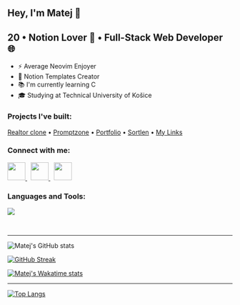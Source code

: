 ## Hey, I'm Matej 👋

## 20 • Notion Lover 🤍 • Full-Stack Web Developer 🌐 
 
- ⚡ Average Neovim Enjoyer
- 📄 Notion Templates Creator
- 📚 I'm currently learning C
- 🎓 Studying at Technical University of Košice

### Projects I've built:

<a href="https://realtor-clone.matejbendik.com" target="_blank">Realtor clone</a>
•
<a href="https://promptzone.matejbendik.com" target="_blank">Promptzone</a>
•
<a href="https://www.matejbendik.com" target="_blank">Portfolio</a>
•
<a href="https://sortlen.matejbendik.com" target="_blank">Sortlen</a>
•
<a href="https://links.matejbendik.com" target="_blank">My Links</a>

### Connect with me:

<p align="left">
   <a href="https://www.twitter.com/BendikMatej/" target="_blank" rel="noreferrer">
    <img src="https://skillicons.dev/icons?i=twitter" width="40px"/>
  </a>
 &nbsp;
 <a href="https://www.linkedin.com/in/matejbendik/" target="_blank" rel="noreferrer">
    <img src="https://skillicons.dev/icons?i=linkedin" width="40px"/>
  </a>
 &nbsp;
 <a href="http://www.instagram.com/matejbendik" target="_blank" rel="noreferrer">
    <img src="https://skillicons.dev/icons?i=instagram" width="40px"/>
  </a>
</p>



### Languages and Tools:

<p align="left">
  <a href="https://skillicons.dev">
    <img src="https://skillicons.dev/icons?i=js,ts,react,nextjs,astro,tailwind,nodejs,express,mongodb,firebase,figma" />
  </a>
</p>
<br/>

---
![Matej's GitHub stats](https://github-readme-stats.vercel.app/api?username=MatejBendik&show_icons=true&theme=react&count_private=true&hide_border=true)

[![GitHub Streak](https://github-readme-streak-stats.herokuapp.com?user=MatejBendik&theme=react&hide_border=true&border_radius=5)](https://git.io/streak-stats)

[![Matej's Wakatime stats](https://github-readme-stats.vercel.app/api/wakatime?username=Matej&langs_count=4&theme=react&hide_border=true&border_radius=5&layout=default&custom_title=Weekly%20Wakatime%20Stats)](https://github.com/anuraghazra/github-readme-stats)
 
---
[![Top Langs](https://github-readme-stats.vercel.app/api/top-langs/?username=MatejBendik&layout=compact&langs_count=6&theme=react&hide_border=true&hide=Hack)](https://github.com/anuraghazra/github-readme-stats)
